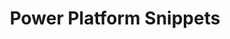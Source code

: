 ---
title: "Power Platform Snippets"
description: "Repository contains community snippets that demonstrate different usage patterns for the Microsoft Power Platform."
image: "images/samples-background-power-platform-snippets.webp"
externalLink: "https://github.com/pnp/powerplatform-snippets"
---